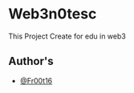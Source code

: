 
# Web3n0tesc

This Project Create for edu in web3


## Author's

- [@Fr00t16](https://www.github.com/Fr00t16)

